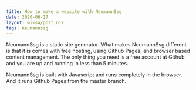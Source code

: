 ```yaml
---
title: How to make a website with NeumannSsg
date: 2020-06-17
layout: miksa/post.njk
tags: neumannssg
---
```


NeumannSsg is a static site generator. What makes NeumannSsg different is that it is comes with free hosting, using Github Pages, and browser based content management. The only thing you need is a free account at Github and you are up and running in less than 5 minutes.
<!-- more -->
NeumannSsg is built with Javascript and runs completely in the browser.
And it runs Github Pages from the master branch.
